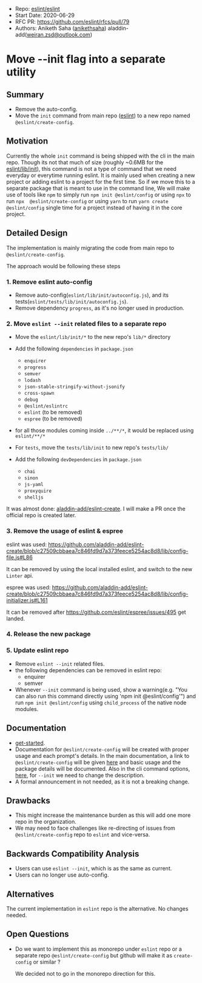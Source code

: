 - Repo: [eslint/eslint](https://github.com/eslint/eslint)
- Start Date: 2020-06-29
- RFC PR: https://github.com/eslint/rfcs/pull/79
- Authors: Aniketh Saha ([anikethsaha](https://github.com/anikethsaha)) aladdin-add(weiran.zsd@outlook.com)

# Move --init flag into a separate utility

## Summary

- Remove the auto-config.
- Move the `init` command from main repo ([eslint](https://github.com/eslint/eslint)) to a new repo named `@eslint/create-config`.

## Motivation

Currently the whole `init` command is being shipped with the cli in the main repo. Though its not that much of size (roughly ~0.6MB for the [eslint/lib/init](https://github.com/eslint/eslint/tree/master/lib/init)), this command is not a type of command that we need everyday or everytime running eslint. It is mainly used when creating a new project or adding eslint to a project for the first time. So if we move this to a separate package that is meant to use in the command line,
We will make use of tools like `npm` to simply run `npm init @eslint/config` or using `npx` to run `npx  @eslint/create-config` or using `yarn` to run `yarn create @eslint/config` single time for a project instead of having it in the core project.

## Detailed Design

<!--
   This is the bulk of the RFC.

   Explain the design with enough detail that someone familiar with ESLint
   can implement it by reading this document. Please get into specifics
   of your approach, corner cases, and examples of how the change will be
   used. Be sure to define any new terms in this section.
-->

The implementation is mainly migrating the code from main repo to `@eslint/create-config`.

The approach would be following these steps

### 1. Remove eslint auto-config

- Remove auto-config(`eslint/lib/init/autoconfig.js`), and its tests(`eslint/tests/lib/init/autoconfig.js`).
- Remove dependency `progress`, as it's no longer used in production.

### 2. Move `eslint --init` related files to a separate repo

- Move the `eslint/lib/init/*` to the new repo's `lib/*` directory
- Add the following `dependencies` in `package.json`

  - `enquirer`
  - `progress`
  - `semver`
  - `lodash`
  - `json-stable-stringify-without-jsonify`
  - `cross-spawn`
  - `debug`
  - `@eslint/eslintrc`
  - `eslint` (to be removed)
  - `espree` (to be removed)

- for all those modules coming inside `../**/*`, it would be replaced using `eslint/**/*`
- For `tests`, move the `tests/lib/init` to new repo's `tests/lib/`
- Add the following `devDependencies` in `package.json`

  - `chai`
  - `sinon`
  - `js-yaml`
  - `proxyquire`
  - `shelljs`

It was almost done: [aladdin-add/eslint-create](https://github.com/aladdin-add/eslint-create).
I will make a PR once the official repo is created later.

### 3. Remove the usage of eslint & espree

eslint was used:
https://github.com/aladdin-add/eslint-create/blob/c27509cbbaea7c846fd9d7a373feece5254ac8d8/lib/config-file.js#L86

It can be removed by using the local installed eslint, and switch to the new `Linter` api.

espree was used:
https://github.com/aladdin-add/eslint-create/blob/c27509cbbaea7c846fd9d7a373feece5254ac8d8/lib/config-initializer.js#L161

It can be removed after https://github.com/eslint/espree/issues/495 get landed.

### 4. Release the new package

### 5. Update eslint repo

- Remove `eslint --init` related files.
- the following dependencies can be removed in eslint repo:
  - enquirer
  - semver
- Whenever `--init` command is being used, show a warning(e.g. "You can also run this command directly using 'npm init @eslint/config'") and run `npm init @eslint/config` using `child_process` of the native node modules.

## Documentation

<!--
    How will this RFC be documented? Does it need a formal announcement
    on the ESLint blog to explain the motivation?
-->
- [get-started](https://eslint.org/docs/user-guide/getting-started).
- Documentation for `@eslint/create-config` will be created with proper usage and each prompt's details. In the main documentation, a link to `@eslint/create-config` will be given [here](https://github.com/eslint/eslint/blob/master/docs/user-guide/command-line-interface.md#--init) and basic usage and the package details will be documented.
  Also in the cli command options, [here](https://github.com/eslint/eslint/blob/master/docs/user-guide/command-line-interface.md#options), for `--init` we need to change the description.
- A formal announcement in not needed, as it is not a breaking change.

## Drawbacks

<!--
    Why should we *not* do this? Consider why adding this into ESLint
    might not benefit the project or the community. Attempt to think
    about any opposing viewpoints that reviewers might bring up.

    Any change has potential downsides, including increased maintenance
    burden, incompatibility with other tools, breaking existing user
    experience, etc. Try to identify as many potential problems with
    implementing this RFC as possible.
-->

- This might increase the maintenance burden as this will add one more repo in the organization.
- We may need to face challenges like re-directing of issues from `@eslint/create-config` repo to `eslint` and vice-versa.

## Backwards Compatibility Analysis

<!--
    How does this change affect existing ESLint users? Will any behavior
    change for them? If so, how are you going to minimize the disruption
    to existing users?
-->

- Users can use `eslint --init`, which is as the same as current.
- Users can no longer use auto-config.

## Alternatives

<!--
    What other designs did you consider? Why did you decide against those?

    This section should also include prior art, such as whether similar
    projects have already implemented a similar feature.
-->

The current implementation in `eslint` repo is the alternative. No changes needed.

## Open Questions

<!--
    This section is optional, but is suggested for a first draft.

    What parts of this proposal are you unclear about? What do you
    need to know before you can finalize this RFC?

    List the questions that you'd like reviewers to focus on. When
    you've received the answers and updated the design to reflect them,
    you can remove this section.
-->

- Do we want to implement this as monorepo under `eslint` repo or a separate repo `@eslint/create-config` but github will make it as `create-config` or similar ?

  We decided not to go in the monorepo direction for this.
